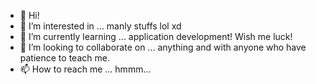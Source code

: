 - 👋 Hi!
- 👀 I’m interested in ... manly stuffs lol xd
- 🌱 I’m currently learning ... application development! Wish me luck!
- 💞️ I’m looking to collaborate on ... anything and with anyone who have patience to teach me.
- 📫 How to reach me ... hmmm...

<!---
marieGarnett/marieGarnett is a ✨ special ✨ repository because its `README.md` (this file) appears on your GitHub profile.
You can click the Preview link to take a look at your changes.
--->
